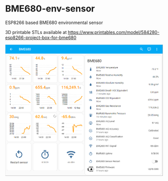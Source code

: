 # BME680-env-sensor
ESP8266 based BME680 environmental sensor

3D printable STLs available at https://www.printables.com/model/584280-esp8266-project-box-for-bme680

![BME680 in ESPHome](https://github.com/withanhdammit/BME680-env-sensor/blob/main/pics/BME680%20ESP8266%20ESPHome.png)
